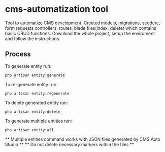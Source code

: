 # cms-automatization tool

Tool to automatize CMS development. Created models, migrations, seedere, form requests controllers, routes, blade files(index, delete) which contains basic CRUD functions.
Download the whole project, setup the enviroment and follow the instructions.

## Process

To generate entity run:

```
php artisan entity:generate
```

To re-generate entity run:

```
php artisan entity:regenerate
```

To delete generated entity run:

```
php artisan entity:delete
```

To generate multiple entities run:

```
php artisan entity:all
```

** Multiple entities command works with JSON files generated by CMS Auto Studio **
** Do not delete necessary markers within the files **
